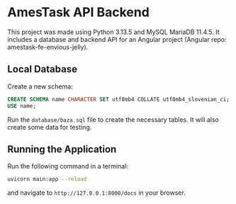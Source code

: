 # AmesTask API Backend
This project was made using Python 3.13.5 and MySQL MariaDB 11.4.5.
It includes a database and backend API for an Angular project (Angular repo: amestask-fe-envious-jelly).

## Local Database
Create a new schema:
```sql
CREATE SCHEMA name CHARACTER SET utf8mb4 COLLATE utf8mb4_slovenian_ci;
USE name;
```
Run the `database/baza.sql` file to create the necessary tables. It will also create some data for testing.

## Running the Application
Run the following command in a terminal:
```bash
uvicorn main:app --reload
```
and navigate to `http://127.0.0.1:8000/docs` in your browser.
